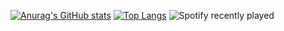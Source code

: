 [![Anurag's GitHub stats](https://github-readme-stats.vercel.app/api?username=OMD0118&theme=dark)](https://github.com/anuraghazra/github-readme-stats)
[![Top Langs](https://github-readme-stats.vercel.app/api/top-langs/?username=OMD0118&theme=dark)](https://github.com/anuraghazra/github-readme-stats)
![Spotify recently played](https://spotify-recently-played-readme.vercel.app/api?user=314rxzazn6kkma6z2ax2jibmpreu&width=600)
